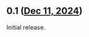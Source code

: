 ## 0.1 ([Dec 11, 2024](https://github.com/ramensoftware/windhawk-mods/blob/544e00c114271fcaa51e36d1d6b6f81a58a5f5d6/mods/cef-titlebar-enabler-universal.wh.cpp))

Initial release.
